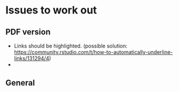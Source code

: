# Issues to work out

## PDF version

- Links should be highlighted. (possible solution: https://community.rstudio.com/t/how-to-automatically-underline-links/131294/4)
-

## General
